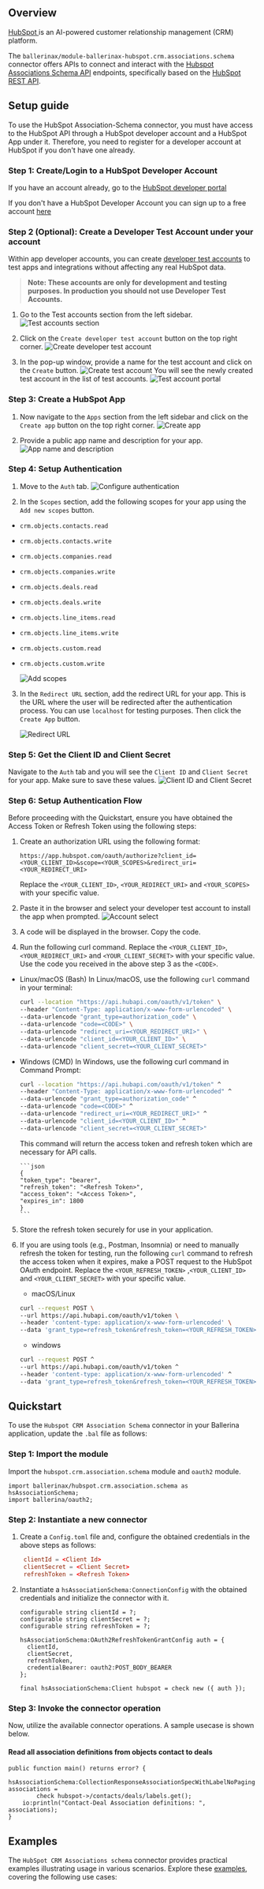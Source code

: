## Overview

[HubSpot ](https://www.hubspot.com/) is an AI-powered customer relationship management (CRM) platform.

The `ballerinax/module-ballerinax-hubspot.crm.associations.schema` connector offers APIs to connect and interact with the [Hubspot Associations Schema API](https://developers.hubspot.com/docs/reference/api/crm/associations/associations-schema) endpoints, specifically based on the [HubSpot REST API](https://developers.hubspot.com/docs/reference/api).

## Setup guide

To use the HubSpot Association-Schema connector, you must have access to the HubSpot API through a HubSpot developer account and a HubSpot App under it. Therefore, you need to register for a developer account at HubSpot if you don't have one already.

### Step 1: Create/Login to a HubSpot Developer Account

If you have an account already, go to the [HubSpot developer portal](https://app.hubspot.com/)

If you don't have a HubSpot Developer Account you can sign up to a free account [here](https://developers.hubspot.com/get-started)

### Step 2 (Optional): Create a Developer Test Account under your account

Within app developer accounts, you can create [developer test accounts](https://developers.hubspot.com/beta-docs/getting-started/account-types#developer-test-accounts) to test apps and integrations without affecting any real HubSpot data.

> **Note: These accounts are only for development and testing purposes. In production you should not use Developer Test Accounts.**

1. Go to the Test accounts section from the left sidebar.
   ![Test accounts section](https://raw.githubusercontent.com/ballerina-platform/module-ballerinax-hubspot.crm.associations.schema/main/docs/resources/test-account.png)

2. Click on the `Create developer test account` button on the top right corner.
   ![Create developer test account](https://raw.githubusercontent.com/ballerina-platform/module-ballerinax-hubspot.crm.associations.schema/main/docs/resources/create-test-account.png)

3. In the pop-up window, provide a name for the test account and click on the `Create` button.
   ![Create test account](https://raw.githubusercontent.com/ballerina-platform/module-ballerinax-hubspot.crm.associations.schema/main/docs/resources/create-account.png)
   You will see the newly created test account in the list of test accounts.
   ![Test account portal](https://raw.githubusercontent.com/ballerina-platform/module-ballerinax-hubspot.crm.associations.schema/main/docs/resources/test-account-portal.png)

### Step 3: Create a HubSpot App

1. Now navigate to the `Apps` section from the left sidebar and click on the `Create app` button on the top right corner.
   ![Create app](https://raw.githubusercontent.com/ballerina-platform/module-ballerinax-hubspot.crm.associations.schema/main/docs/resources/create-app.png)

2. Provide a public app name and description for your app.
   ![App name and description](https://raw.githubusercontent.com/ballerina-platform/module-ballerinax-hubspot.crm.associations.schema/main/docs/resources/app-name-desc.png)

### Step 4: Setup Authentication

1. Move to the `Auth` tab.
   ![Configure authentication](https://raw.githubusercontent.com/ballerina-platform/module-ballerinax-hubspot.crm.associations.schema/main/docs/resources/config-auth.png)

2. In the `Scopes` section, add the following scopes for your app using the `Add new scopes` button.

- `crm.objects.contacts.read`
- `crm.objects.contacts.write`
- `crm.objects.companies.read`
- `crm.objects.companies.write`
- `crm.objects.deals.read`
- `crm.objects.deals.write`
- `crm.objects.line_items.read`
- `crm.objects.line_items.write`
- `crm.objects.custom.read`
- `crm.objects.custom.write`

   ![Add scopes](https://raw.githubusercontent.com/ballerina-platform/module-ballerinax-hubspot.crm.associations.schema/main/docs/resources/add-scopes.png)

3. In the `Redirect URL` section, add the redirect URL for your app. This is the URL where the user will be redirected after the authentication process. You can use `localhost` for testing purposes. Then click the `Create App` button.

   ![Redirect URL](https://raw.githubusercontent.com/ballerina-platform/module-ballerinax-hubspot.crm.associations.schema/main/docs/resources/redirect-url.png)

### Step 5: Get the Client ID and Client Secret

Navigate to the `Auth` tab and you will see the `Client ID` and `Client Secret` for your app. Make sure to save these values.
![Client ID and Client Secret](https://raw.githubusercontent.com/ballerina-platform/module-ballerinax-hubspot.crm.associations.schema/main/docs/resources/client-id-secret.png)

### Step 6: Setup Authentication Flow

Before proceeding with the Quickstart, ensure you have obtained the Access Token or Refresh Token using the following steps:

1. Create an authorization URL using the following format:

   ```
   https://app.hubspot.com/oauth/authorize?client_id=<YOUR_CLIENT_ID>&scope=<YOUR_SCOPES>&redirect_uri=<YOUR_REDIRECT_URI>
   ```

   Replace the `<YOUR_CLIENT_ID>`, `<YOUR_REDIRECT_URI>` and `<YOUR_SCOPES>` with your specific value.

2. Paste it in the browser and select your developer test account to install the app when prompted.
   ![Account select](https://raw.githubusercontent.com/ballerina-platform/module-ballerinax-hubspot.crm.associations.schema/main/docs/resources/account-select.png)

3. A code will be displayed in the browser. Copy the code.

4. Run the following curl command. Replace the `<YOUR_CLIENT_ID>`, `<YOUR_REDIRECT_URI>` and `<YOUR_CLIENT_SECRET>` with your specific value. Use the code you received in the above step 3 as the `<CODE>`.

-  Linux/macOS (Bash)
   In Linux/macOS, use the following `curl` command in your terminal:

   ```bash
   curl --location "https://api.hubapi.com/oauth/v1/token" \
   --header "Content-Type: application/x-www-form-urlencoded" \
   --data-urlencode "grant_type=authorization_code" \
   --data-urlencode "code=<CODE>" \
   --data-urlencode "redirect_uri=<YOUR_REDIRECT_URI>" \
   --data-urlencode "client_id=<YOUR_CLIENT_ID>" \
   --data-urlencode "client_secret=<YOUR_CLIENT_SECRET>"
   ```

- Windows (CMD)
   In Windows, use the following curl command in Command Prompt:

   ```bash
   curl --location "https://api.hubapi.com/oauth/v1/token" ^
   --header "Content-Type: application/x-www-form-urlencoded" ^
   --data-urlencode "grant_type=authorization_code" ^
   --data-urlencode "code=<CODE>" ^
   --data-urlencode "redirect_uri=<YOUR_REDIRECT_URI>" ^
   --data-urlencode "client_id=<YOUR_CLIENT_ID>" ^
   --data-urlencode "client_secret=<YOUR_CLIENT_SECRET>"
   ```

   This command will return the access token and refresh token which are necessary for API calls.

      ```json
      {
      "token_type": "bearer",
      "refresh_token": "<Refresh Token>",
      "access_token": "<Access Token>",
      "expires_in": 1800
      }
      ```

5. Store the refresh token securely for use in your application.

6. If you are using tools (e.g., Postman, Insomnia) or need to manually refresh the token for testing, run the following `curl` command to refresh the access token when it expires, make a POST request to the HubSpot OAuth endpoint.
Replace the `<YOUR_REFRESH_TOKEN>` ,`<YOUR_CLIENT_ID>` and `<YOUR_CLIENT_SECRET>` with your specific value.

      - macOS/Linux

      ```bash
      curl --request POST \
      --url https://api.hubapi.com/oauth/v1/token \
      --header 'content-type: application/x-www-form-urlencoded' \
      --data 'grant_type=refresh_token&refresh_token=<YOUR_REFRESH_TOKEN>&client_id=<YOUR_CLIENT_ID>&client_secret=<YOUR_CLIENT_SECRET>'
      ```

      - windows

      ```bash
      curl --request POST ^
      --url https://api.hubapi.com/oauth/v1/token ^
      --header 'content-type: application/x-www-form-urlencoded' ^
      --data 'grant_type=refresh_token&refresh_token=<YOUR_REFRESH_TOKEN>&client_id=<YOUR_CLIENT_ID>&client_secret=<YOUR_CLIENT_SECRET>'
      ```

## Quickstart

To use the `Hubspot CRM Association Schema` connector in your Ballerina application, update the `.bal` file as follows:

### Step 1: Import the module

Import the `hubspot.crm.association.schema` module and `oauth2` module.


```ballerina
import ballerinax/hubspot.crm.association.schema as hsAssociationSchema;
import ballerina/oauth2;
```

### Step 2: Instantiate a new connector

1. Create a `Config.toml` file and, configure the obtained credentials in the above steps as follows:

   ```toml
    clientId = <Client Id>
    clientSecret = <Client Secret>
    refreshToken = <Refresh Token>
   ```

2. Instantiate a `hsAssociationSchema:ConnectionConfig` with the obtained credentials and initialize the connector with it.

    ```ballerina
    configurable string clientId = ?;
    configurable string clientSecret = ?;
    configurable string refreshToken = ?;

   hsAssociationSchema:OAuth2RefreshTokenGrantConfig auth = {
      clientId,
      clientSecret,
      refreshToken,
      credentialBearer: oauth2:POST_BODY_BEARER
   };

   final hsAssociationSchema:Client hubspot = check new ({ auth });
    ```

### Step 3: Invoke the connector operation

Now, utilize the available connector operations. A sample usecase is shown below.

#### Read all association definitions from objects contact to deals

```ballerina
public function main() returns error? {
    hsAssociationSchema:CollectionResponseAssociationSpecWithLabelNoPaging associations = 
        check hubspot->/contacts/deals/labels.get();
    io:println("Contact-Deal Association definitions: ", associations);
}
```

## Examples

The `HubSpot CRM Associations schema` connector provides practical examples illustrating usage in various scenarios. Explore these [examples](https://github.com/module-ballerinax-hubspot.crm.associations.schema/tree/main/examples/), covering the following use cases:

[//]: # (TODO: Add examples)
